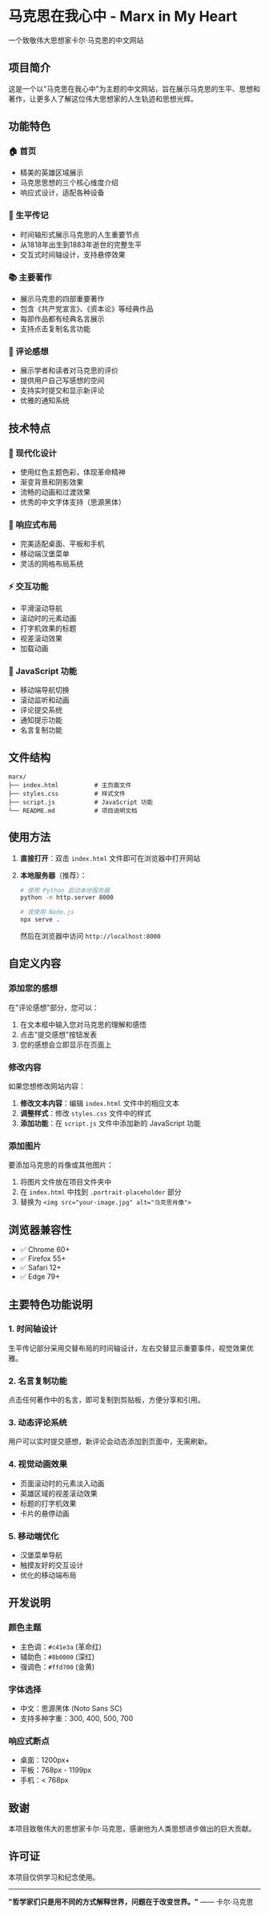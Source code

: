 # 马克思在我心中 - Marx in My Heart

一个致敬伟大思想家卡尔·马克思的中文网站

## 项目简介

这是一个以"马克思在我心中"为主题的中文网站，旨在展示马克思的生平、思想和著作，让更多人了解这位伟大思想家的人生轨迹和思想光辉。

## 功能特色

### 🏠 首页
- 精美的英雄区域展示
- 马克思思想的三个核心维度介绍
- 响应式设计，适配各种设备

### 📖 生平传记
- 时间轴形式展示马克思的人生重要节点
- 从1818年出生到1883年逝世的完整生平
- 交互式时间轴设计，支持悬停效果

### 📚 主要著作
- 展示马克思的四部重要著作
- 包含《共产党宣言》、《资本论》等经典作品
- 每部作品都有经典名言展示
- 支持点击复制名言功能

### 💬 评论感想
- 展示学者和读者对马克思的评价
- 提供用户自己写感想的空间
- 支持实时提交和显示新评论
- 优雅的通知系统

## 技术特点

### 🎨 现代化设计
- 使用红色主题色彩，体现革命精神
- 渐变背景和阴影效果
- 流畅的动画和过渡效果
- 优秀的中文字体支持（思源黑体）

### 📱 响应式布局
- 完美适配桌面、平板和手机
- 移动端汉堡菜单
- 灵活的网格布局系统

### ⚡ 交互功能
- 平滑滚动导航
- 滚动时的元素动画
- 打字机效果的标题
- 视差滚动效果
- 加载动画

### 🔧 JavaScript 功能
- 移动端导航切换
- 滚动监听和动画
- 评论提交系统
- 通知提示功能
- 名言复制功能

## 文件结构

```
marx/
├── index.html          # 主页面文件
├── styles.css          # 样式文件
├── script.js           # JavaScript 功能
└── README.md           # 项目说明文档
```

## 使用方法

1. **直接打开**：双击 `index.html` 文件即可在浏览器中打开网站

2. **本地服务器**（推荐）：
   ```bash
   # 使用 Python 启动本地服务器
   python -m http.server 8000
   
   # 或使用 Node.js
   npx serve .
   ```
   然后在浏览器中访问 `http://localhost:8000`

## 自定义内容

### 添加您的感想
在"评论感想"部分，您可以：
1. 在文本框中输入您对马克思的理解和感悟
2. 点击"提交感想"按钮发表
3. 您的感想会立即显示在页面上

### 修改内容
如果您想修改网站内容：

1. **修改文本内容**：编辑 `index.html` 文件中的相应文本
2. **调整样式**：修改 `styles.css` 文件中的样式
3. **添加功能**：在 `script.js` 文件中添加新的 JavaScript 功能

### 添加图片
要添加马克思的肖像或其他图片：
1. 将图片文件放在项目文件夹中
2. 在 `index.html` 中找到 `.portrait-placeholder` 部分
3. 替换为 `<img src="your-image.jpg" alt="马克思肖像">`

## 浏览器兼容性

- ✅ Chrome 60+
- ✅ Firefox 55+
- ✅ Safari 12+
- ✅ Edge 79+

## 主要特色功能说明

### 1. 时间轴设计
生平传记部分采用交替布局的时间轴设计，左右交替显示重要事件，视觉效果优雅。

### 2. 名言复制功能
点击任何著作中的名言，即可复制到剪贴板，方便分享和引用。

### 3. 动态评论系统
用户可以实时提交感想，新评论会动态添加到页面中，无需刷新。

### 4. 视觉动画效果
- 页面滚动时的元素淡入动画
- 英雄区域的视差滚动效果
- 标题的打字机效果
- 卡片的悬停动画

### 5. 移动端优化
- 汉堡菜单导航
- 触摸友好的交互设计
- 优化的移动端布局

## 开发说明

### 颜色主题
- 主色调：`#c41e3a` (革命红)
- 辅助色：`#8b0000` (深红)
- 强调色：`#ffd700` (金黄)

### 字体选择
- 中文：思源黑体 (Noto Sans SC)
- 支持多种字重：300, 400, 500, 700

### 响应式断点
- 桌面：1200px+
- 平板：768px - 1199px
- 手机：< 768px

## 致谢

本项目致敬伟大的思想家卡尔·马克思，感谢他为人类思想进步做出的巨大贡献。

## 许可证

本项目仅供学习和纪念使用。

---

**"哲学家们只是用不同的方式解释世界，问题在于改变世界。"** —— 卡尔·马克思 